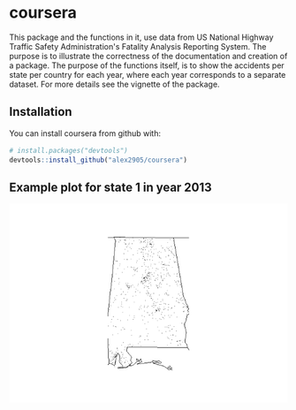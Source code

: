 
<!-- README.md is generated from README.Rmd. Please edit that file -->
coursera
========

This package and the functions in it, use data from US National Highway Traffic Safety Administration's Fatality Analysis Reporting System. The purpose is to illustrate the correctness of the documentation and creation of a package. The purpose of the functions itself, is to show the accidents per state per country for each year, where each year corresponds to a separate dataset. For more details see the vignette of the package.

Installation
------------

You can install coursera from github with:

``` r
# install.packages("devtools")
devtools::install_github("alex2905/coursera")
```

Example plot for state 1 in year 2013
-------------------------------------

![](README-example-1.png)
